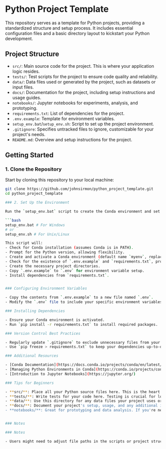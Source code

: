 # Python Project Template

This repository serves as a template for Python projects, providing a standardized structure and setup process. It includes essential configuration files and a basic directory layout to kickstart your Python development.

## Project Structure

- `src/`: Main source code for the project. This is where your application logic resides.
- `tests/`: Test scripts for the project to ensure code quality and reliability.
- `data/`: Data files used or generated by the project, such as datasets or input files.
- `docs/`: Documentation for the project, including setup instructions and usage guides.
- `notebooks/`: Jupyter notebooks for experiments, analysis, and prototyping.
- `requirements.txt`: List of dependencies for the project.
- `.env.example`: Template for environment variables.
- `setup_env.bat`/`setup_env.sh`: Script to set up the project environment.
- `.gitignore`: Specifies untracked files to ignore, customizable for your project's needs.
- `README.md`: Overview and setup instructions for the project.

## Getting Started

### 1. Clone the Repository

Start by cloning this repository to your local machine:

```bash
git clone https://github.com/johnsirmon/python_project_template.git
cd python_project_template

### 2. Set Up the Environment

Run the `setup_env.bat` script to create the Conda environment and set up the project structure:

```bash
setup_env.bat # For Windows
# or
setup_env.sh # For Unix/Linux

This script will:
- Check for Conda installation (assumes Conda is in PATH).
- Prompt for the Python version, allowing flexibility.
- Create and activate a Conda environment (default name `myenv`, replaceable with preferred name).
- Check for the existence of `.env.example` and `requirements.txt`, providing warnings if not found.
- Create the necessary project directories.
- Copy `.env.example` to `.env` for environment variable setup.
- Install dependencies from `requirements.txt`.


### Configuring Environment Variables

- Copy the contents from `.env.example` to a new file named `.env`.
- Modify the `.env` file to include your specific environment variables.

### Installing Dependencies

- Ensure your Conda environment is activated.
- Run `pip install -r requirements.txt` to install required packages.

### Version Control Best Practices

- Regularly update `.gitignore` to exclude unnecessary files from your repository.
- Use `pip freeze > requirements.txt` to keep your dependencies up-to-date.

### Additional Resources

- [Conda Documentation](https://docs.conda.io/projects/conda/en/latest/)
- [Managing Python Environments in Conda](https://conda.io/projects/conda/en/latest/user-guide/tasks/manage-environments.html)
- [Introduction to Jupyter Notebooks](https://jupyter.org/)

### Tips for Beginners

- **src/**: Place all your Python source files here. This is the heart of your project.
- **tests/**: Write tests for your code here. Testing is crucial for long-term project maintenance.
- **data/**: Use this directory for any data files your project uses or produces.
- **docs/**: Document your project's setup, usage, and any additional information here.
- **notebooks/**: Great for prototyping and data analysis. If you're new to Jupyter notebooks, the above link is a helpful start.


### Notes

### Notes

- Users might need to adjust file paths in the scripts or project structure if they are different from the standard layout.

